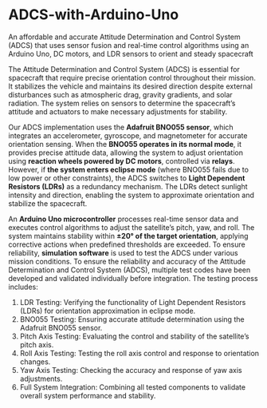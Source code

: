 # ADCS-with-Arduino-Uno
An affordable and accurate Attitude Determination and Control System (ADCS) that uses sensor fusion and real-time control algorithms using an Arduino Uno, DC motors, and LDR sensors to orient and steady spacecraft

The Attitude Determination and Control System (ADCS) is essential for spacecraft that require precise orientation control throughout their mission. It stabilizes the vehicle and maintains its desired direction despite external disturbances such as atmospheric drag, gravity gradients, and solar radiation. The system relies on sensors to determine the spacecraft’s attitude and actuators to make necessary adjustments for stability.  

Our ADCS implementation uses the **Adafruit BNO055 sensor**, which integrates an accelerometer, gyroscope, and magnetometer for accurate orientation sensing. When the **BNO055 operates in its normal mode**, it provides precise attitude data, allowing the system to adjust orientation using **reaction wheels powered by DC motors**, controlled via **relays**. However, if **the system enters eclipse mode** (where BNO055 fails due to low power or other constraints), the ADCS switches to **Light Dependent Resistors (LDRs)** as a redundancy mechanism. The LDRs detect sunlight intensity and direction, enabling the system to approximate orientation and stabilize the spacecraft.  

An **Arduino Uno microcontroller** processes real-time sensor data and executes control algorithms to adjust the satellite’s pitch, yaw, and roll. The system maintains stability within **±20° of the target orientation**, applying corrective actions when predefined thresholds are exceeded. To ensure reliability, **simulation software** is used to test the ADCS under various mission conditions.
To ensure the reliability and accuracy of the Attitude Determination and Control System (ADCS), multiple test codes have been developed and validated individually before integration. The testing process includes:

1. LDR Testing: Verifying the functionality of Light Dependent Resistors (LDRs) for orientation approximation in eclipse mode.
2. BNO055 Testing: Ensuring accurate attitude determination using the Adafruit BNO055 sensor.
3. Pitch Axis Testing: Evaluating the control and stability of the satellite’s pitch axis.
4. Roll Axis Testing: Testing the roll axis control and response to orientation changes.
5. Yaw Axis Testing: Checking the accuracy and response of yaw axis adjustments.
6. Full System Integration: Combining all tested components to validate overall system performance and stability.
